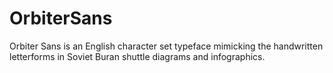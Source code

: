 # OrbiterSans
Orbiter Sans is an English character set typeface mimicking the handwritten letterforms in Soviet Buran shuttle diagrams and infographics.
